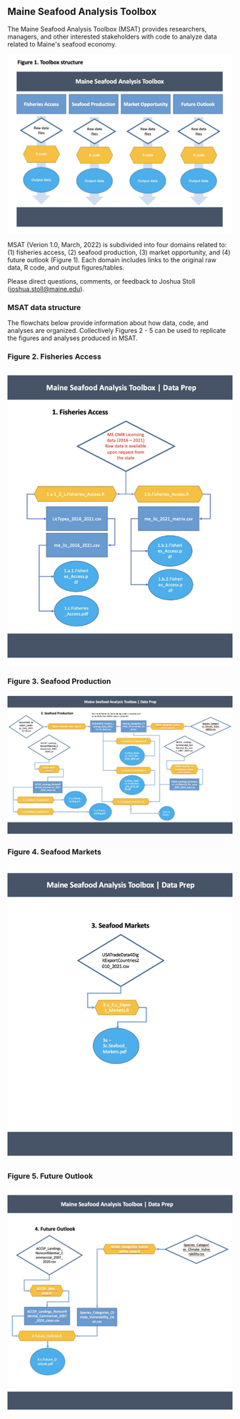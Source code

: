 ## Maine Seafood Analysis Toolbox

The Maine Seafood Analysis Toolbox (MSAT) provides researchers, managers, and other interested stakeholders with code to analyze data related to Maine's seafood economy. 

<img style="float: center;" src="https://github.com/Social-Oceans-Lab/Maine_Seafood_Analysis/blob/main/Background/Fig1.Toolbox.jpg" alt="Figure1_Toolbox_Structure" width="600"> 

MSAT (Verion 1.0, March, 2022) is subdivided into four domains related to: (1) fisheries access, (2) seafood production, (3) market opportunity, and (4) future outlook (Figure 1). Each domain includes links to the original raw data, R code, and output figures/tables. 

Please direct questions, comments, or feedback to Joshua Stoll (joshua.stoll@maine.edu). 

### MSAT data structure

The flowchats below provide information about how data, code, and analyses are organized. Collectively Figures 2 - 5 can be used to replicate the figures and analyses produced in MSAT.  


### Figure 2. Fisheries Access

<img style="float: center;" src="https://github.com/Social-Oceans-Lab/Maine_Seafood_Analysis/blob/main/Background/Fig2.Toolbox.jpg" alt="Figure2_Toolbox_Structure" width="600"> 


### Figure 3. Seafood Production

<img style="float: center;" src="https://github.com/Social-Oceans-Lab/Maine_Seafood_Analysis/blob/main/Background/Fig3.Toolbox.jpg" alt="Figure3_Toolbox_Structure" width="600"> 

### Figure 4. Seafood Markets

<img style="float: center;" src="https://github.com/Social-Oceans-Lab/Maine_Seafood_Analysis/blob/main/Background/Fig4.Toolbox.jpg" alt="Figure4_Toolbox_Structure" width="600">

### Figure 5. Future Outlook


<img style="float: center;" src="https://github.com/Social-Oceans-Lab/Maine_Seafood_Analysis/blob/main/Background/Fig5.Toolbox.jpg" alt="Figure5_Toolbox_Structure" width="600"> 
